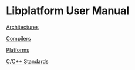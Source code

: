 # Libplatform User Manual
[Architectures](./archs.md)

[Compilers](./compilers.md)

[Platforms](./platforms.md)

[C/C++ Standards](./stds.md)